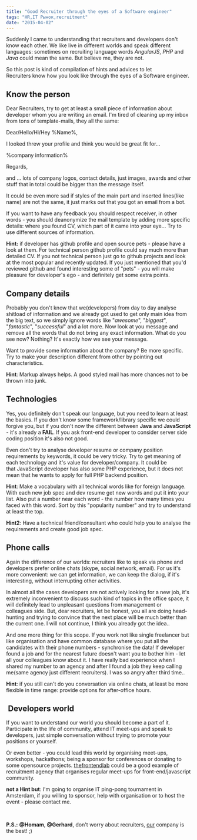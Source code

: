 ```yaml
---
title: "Good Recruiter through the eyes of a Software engineer"
tags: "HR,IT Рынок,recruitment"
date: "2015-04-02"
---
```


Suddenly I came to understanding that recruiters and developers don't know each other. We like live in different worlds and speak different languages: sometimes on recruiting language words _AngularJS_, _PHP_ and _Java_ could mean the same. But believe me, they are not.

So this post is kind of compilation of hints and advices to let Recruiters know how you look like through the eyes of a Software engineer.

## Know the person

Dear Recruiters, try to get at least a small piece of information about developer whom you are writing an email. I'm tired of cleaning up my inbox from tons of template-mails, they all the same:

Dear/Hello/Hi/Hey %Name%,

I looked threw your profile and think you would be great fit for...

%company information%

Regards,

and ... lots of company logos, contact details, just images, awards and other stuff that in total could be bigger than the message itself.

It could be even more sad if styles of the main part and inserted lines(like name) are not the same, it just marks out that you got an email from a bot.

If you want to have any feedback you should respect receiver, in other words - you should deanonymize the mail template by adding more specific details: where you found CV, which part of it came into your eye... Try to use different sources of information.

**Hint:** if developer has github profile and open source pets - please have a look at them. For technical person github profile could say much more than detailed CV. If you not technical person just go to github projects and look at the most popular and recently updated. If you just mentioned that you'd reviewed github and found interesting some of "pets" - you will make pleasure for developer's ego - and definitely get some extra points.

## Company details

Probably you don't know that we(developers) from day to day analyse shitload of information and we already got used to get only main idea from the big text, so we simply ignore words like "_awesome_", "_biggest_", "_fantastic_", "_successful_" and a lot more. Now look at you message and remove all the words that do not bring any exact information. What do you see now? Nothing? It's exactly how we see your message.

Want to provide some information about the company? Be more specific. Try to make your description different from other by pointing out characteristics.

**Hint**: Markup always helps. A good styled mail has more chances not to be thrown into junk.

## Technologies

Yes, you definitely don't speak our language, but you need to learn at least the basics. If you don't know some framework/library specific we could forgive you, but if you don't now the different between **Java** and **JavaScript** - it's already a **FAIL**. If you ask front-end developer to consider server side coding position it's also not good.

Even don't try to analyse developer resume or company position requirements by keywords, it could be very tricky. Try to get meaning of each technology and it's value for developer/company. It could be that JavaScript developer has also some PHP experience, but it does not mean that he wants to apply for full PHP backend position.

**Hint**: Make a vocabulary with all technical words like for foreign language. With each new job spec and dev resume get new words and put it into your list. Also put a number near each word - the number how many times you faced with this word. Sort by this "popularity number" and try to understand at least the top.

**Hint2**: Have a technical friend/consultant who could help you to analyse the requirements and create good job spec.

## Phone calls

Again the difference of our worlds: recruiters like to speak via phone and developers prefer online chats (skype, social network, email). For us it's more convenient: we can get information, we can keep the dialog, if it's interesting, without interrupting other activities.

In almost all the cases developers are not actively looking for a new job, it's extremely inconvenient to discuss such kind of topics in the office space, it will definitely lead to unpleasant questions from management or colleagues side. But, dear recruiters, let be honest, you all are doing head-hunting and trying to convince that the next place will be much better than the current one. I will not continue, I think you already got the idea..

And one more thing for this scope. If you work not like single freelancer but like organisation and have common database where you put all the candidates with their phone numbers - synchronise the data! If developer found a job and for the nearest future doesn't want you to bother him - let all your colleagues know about it. I have really bad experience when I shared my number to an agency and after I found a job they keep calling me(same agency just different recruiters). I was so angry after third time..

**Hint**: if you still can't do you conversation via online chats, at least be more flexible in time range: provide options for after-office hours.

##  Developers world

If you want to understand our world you should become a part of it. Participate in the life of community, attend IT meet-ups and speak to developers, just simple conversation without trying to promote your positions or yourself.

Or even better - you could lead this world by organising meet-ups, workshops, hackathons; being a sponsor for conferences or donating to some opensource projects. [thefrontendlab](https://www.thefrontendlab.com/ "https://www.thefrontendlab.com/") could be a good example of recruitment agency that organises regular meet-ups for front-end/javascript community.

**not a Hint but**: I'm going to organise IT ping-pong tournament in Amsterdam, if you willing to sponsor, help with organisation or to host the event - please contact me.

 

**P.S.:** **@Homam**, **@Gerhard**, don't worry about recruiters, [our](https://www.studytube.nl/ "studytube.nl") company is the best! ;)

